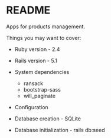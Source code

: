 # README

Apps for products management.

Things you may want to cover:

* Ruby version - 2.4

* Rails version - 5.1

* System dependencies
  - ransack
  - bootstrap-sass
  - will_paginate

* Configuration

* Database creation - SQLite

* Database initialization - rails db:seed
